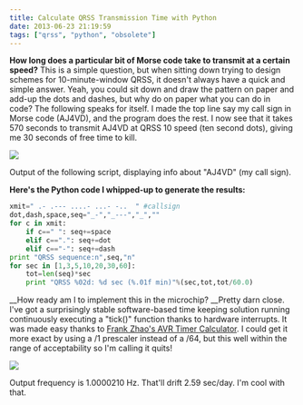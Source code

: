 ```yaml
---
title: Calculate QRSS Transmission Time with Python
date: 2013-06-23 21:19:59
tags: ["qrss", "python", "obsolete"]
---
```




__How long does a particular bit of Morse code take to transmit at a certain speed?__ This is a simple question, but when sitting down trying to design schemes for 10-minute-window QRSS, it doesn't always have a quick and simple answer. Yeah, you could sit down and draw the pattern on paper and add-up the dots and dashes, but why do on paper what you can do in code? The following speaks for itself. I made the top line say my call sign in Morse code (AJ4VD), and the program does the rest. I now see that it takes 570 seconds to transmit AJ4VD at QRSS 10 speed (ten second dots), giving me 30 seconds of free time to kill.


<div class="text-center">

![](https://swharden.com/static/2013/06/23/qrss-calclator.png)

</div>

Output of the following script, displaying info about "AJ4VD" (my call sign).

__Here's the Python code I whipped-up to generate the results:__

```python
xmit=" .- .--- ....- ...- -..  " #callsign
dot,dash,space,seq="_-","_---","_",""
for c in xmit:
    if c==" ": seq+=space
    elif c==".": seq+=dot
    elif c=="-": seq+=dash
print "QRSS sequence:n",seq,"n"
for sec in [1,3,5,10,20,30,60]:
    tot=len(seq)*sec
    print "QRSS %02d: %d sec (%.01f min)"%(sec,tot,tot/60.0)
```

__How ready am I to implement this in the microchip? __Pretty darn close. I've got a surprisingly stable software-based time keeping solution running continuously executing a "tick()" function thanks to hardware interrupts. It was made easy thanks to [Frank Zhao's AVR Timer Calculator](http://www.frank-zhao.com/cache/avrtimercalc.php). I could get it more exact by using a /1 prescaler instead of a /64, but this well within the range of acceptability so I'm calling it quits!


<div class="text-center img-border">

![](https://swharden.com/static/2013/06/23/photo-11.jpg)

</div>

Output frequency is 1.0000210 Hz. That'll drift 2.59 sec/day. I'm cool with that.